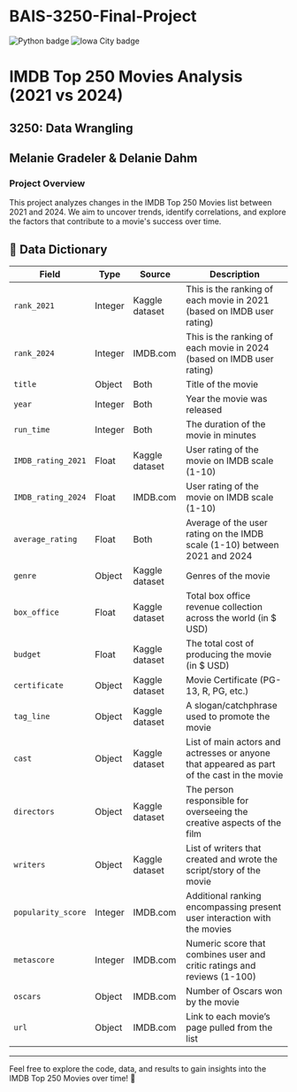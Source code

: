 # BAIS-3250-Final-Project

![Python badge](https://img.shields.io/badge/Python-3776AB?style=for-the-badge&logo=python&logoColor=white)
![Iowa City badge](https://img.shields.io/static/v1?message=IA&logo=google-maps&labelColor=ffcd00&color=000000&logoColor=black&label=Iowa%20City&style=for-the-badge)

# IMDB Top 250 Movies Analysis (2021 vs 2024)

## 3250: Data Wrangling

## Melanie Gradeler & Delanie Dahm

### Project Overview

This project analyzes changes in the IMDB Top 250 Movies list between 2021 and 2024. We aim to uncover trends, identify correlations, and explore the factors that contribute to a movie's success over time.

## 📖 Data Dictionary

| Field              | Type    | Source         | Description                                                                                |
| ------------------ | ------- | -------------- | ------------------------------------------------------------------------------------------ |
| `rank_2021`        | Integer | Kaggle dataset | This is the ranking of each movie in 2021 (based on IMDB user rating)                      |
| `rank_2024`        | Integer | IMDB.com       | This is the ranking of each movie in 2024 (based on IMDB user rating)                      |
| `title`            | Object  | Both           | Title of the movie                                                                         |
| `year`             | Integer | Both           | Year the movie was released                                                                |
| `run_time`         | Integer | Both           | The duration of the movie in minutes                                                       |
| `IMDB_rating_2021` | Float   | Kaggle dataset | User rating of the movie on IMDB scale (1-10)                                              |
| `IMDB_rating_2024` | Float   | IMDB.com       | User rating of the movie on IMDB scale (1-10)                                              |
| `average_rating`   | Float   | Both           | Average of the user rating on the IMDB scale (1-10) between 2021 and 2024                  |
| `genre`            | Object  | Kaggle dataset | Genres of the movie                                                                        |
| `box_office`       | Float   | Kaggle dataset | Total box office revenue collection across the world (in $ USD)                            |
| `budget`           | Float   | Kaggle dataset | The total cost of producing the movie (in $ USD)                                           |
| `certificate`      | Object  | Kaggle dataset | Movie Certificate (PG-13, R, PG, etc.)                                                     |
| `tag_line`         | Object  | Kaggle dataset | A slogan/catchphrase used to promote the movie                                             |
| `cast`             | Object  | Kaggle dataset | List of main actors and actresses or anyone that appeared as part of the cast in the movie |
| `directors`        | Object  | Kaggle dataset | The person responsible for overseeing the creative aspects of the film                     |
| `writers`          | Object  | Kaggle dataset | List of writers that created and wrote the script/story of the movie                       |
| `popularity_score` | Integer | IMDB.com       | Additional ranking encompassing present user interaction with the movies                   |
| `metascore`        | Integer | IMDB.com       | Numeric score that combines user and critic ratings and reviews (1-100)                    |
| `oscars`           | Object  | IMDB.com       | Number of Oscars won by the movie                                                          |
| `url`              | Object  | IMDB.com       | Link to each movie’s page pulled from the list                                             |

---

Feel free to explore the code, data, and results to gain insights into the IMDB Top 250 Movies over time! 🎥
